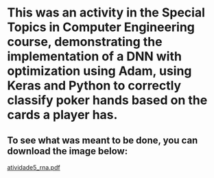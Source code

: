 # This was an activity in the Special Topics in Computer Engineering course, demonstrating the implementation of a DNN with optimization using Adam, using Keras and Python to correctly classify poker hands based on the cards a player has.

## To see what was meant to be done, you can download the image below:

[atividade5_rna.pdf](https://github.com/Jhonatha1/IFMG-BAMBUI/files/12518032/atividade5_rna.pdf)

